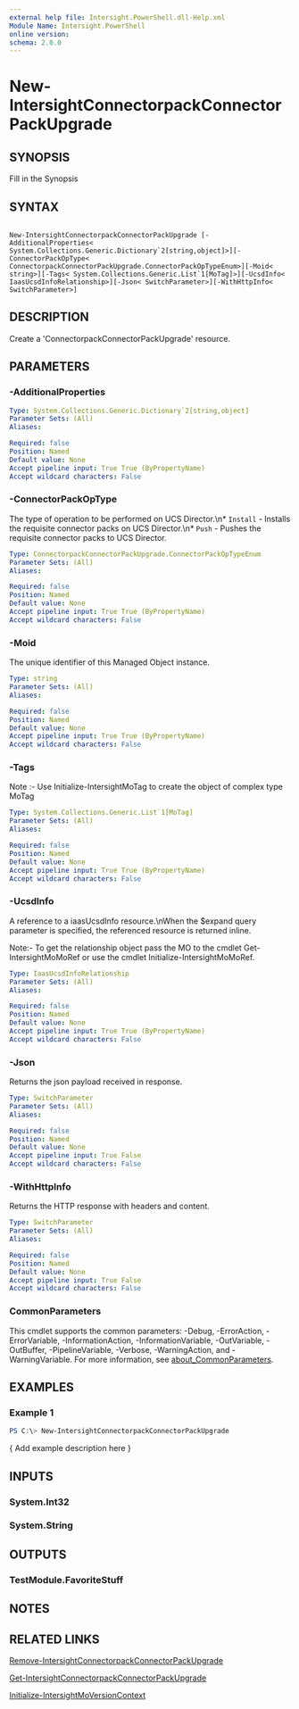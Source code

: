 ```yaml
---
external help file: Intersight.PowerShell.dll-Help.xml
Module Name: Intersight.PowerShell
online version:
schema: 2.0.0
---
```


# New-IntersightConnectorpackConnectorPackUpgrade

## SYNOPSIS
Fill in the Synopsis

## SYNTAX

```

New-IntersightConnectorpackConnectorPackUpgrade [-AdditionalProperties< System.Collections.Generic.Dictionary`2[string,object]>][-ConnectorPackOpType< ConnectorpackConnectorPackUpgrade.ConnectorPackOpTypeEnum>][-Moid< string>][-Tags< System.Collections.Generic.List`1[MoTag]>][-UcsdInfo< IaasUcsdInfoRelationship>][-Json< SwitchParameter>][-WithHttpInfo< SwitchParameter>]

```

## DESCRIPTION
Create a &apos;ConnectorpackConnectorPackUpgrade&apos; resource.

## PARAMETERS

### -AdditionalProperties


```yaml
Type: System.Collections.Generic.Dictionary`2[string,object]
Parameter Sets: (All)
Aliases:

Required: false
Position: Named
Default value: None
Accept pipeline input: True True (ByPropertyName)
Accept wildcard characters: False
```

### -ConnectorPackOpType
The type of operation to be performed on UCS Director.\n* `Install` - Installs the requisite connector packs on UCS Director.\n* `Push` - Pushes the requisite connector packs to UCS Director.

```yaml
Type: ConnectorpackConnectorPackUpgrade.ConnectorPackOpTypeEnum
Parameter Sets: (All)
Aliases:

Required: false
Position: Named
Default value: None
Accept pipeline input: True True (ByPropertyName)
Accept wildcard characters: False
```

### -Moid
The unique identifier of this Managed Object instance.

```yaml
Type: string
Parameter Sets: (All)
Aliases:

Required: false
Position: Named
Default value: None
Accept pipeline input: True True (ByPropertyName)
Accept wildcard characters: False
```

### -Tags


Note :- Use Initialize-IntersightMoTag to create the object of complex type MoTag

```yaml
Type: System.Collections.Generic.List`1[MoTag]
Parameter Sets: (All)
Aliases:

Required: false
Position: Named
Default value: None
Accept pipeline input: True True (ByPropertyName)
Accept wildcard characters: False
```

### -UcsdInfo
A reference to a iaasUcsdInfo resource.\nWhen the $expand query parameter is specified, the referenced resource is returned inline.

 Note:- To get the relationship object pass the MO to the cmdlet Get-IntersightMoMoRef 
or use the cmdlet Initialize-IntersightMoMoRef.

```yaml
Type: IaasUcsdInfoRelationship
Parameter Sets: (All)
Aliases:

Required: false
Position: Named
Default value: None
Accept pipeline input: True True (ByPropertyName)
Accept wildcard characters: False
```

### -Json
Returns the json payload received in response.

```yaml
Type: SwitchParameter
Parameter Sets: (All)
Aliases:

Required: false
Position: Named
Default value: None
Accept pipeline input: True False
Accept wildcard characters: False
```

### -WithHttpInfo
Returns the HTTP response with headers and content.

```yaml
Type: SwitchParameter
Parameter Sets: (All)
Aliases:

Required: false
Position: Named
Default value: None
Accept pipeline input: True False
Accept wildcard characters: False
```


### CommonParameters
This cmdlet supports the common parameters: -Debug, -ErrorAction, -ErrorVariable, -InformationAction, -InformationVariable, -OutVariable, -OutBuffer, -PipelineVariable, -Verbose, -WarningAction, and -WarningVariable. For more information, see [about_CommonParameters](http://go.microsoft.com/fwlink/?LinkID=113216).

## EXAMPLES

### Example 1
```powershell
PS C:\> New-IntersightConnectorpackConnectorPackUpgrade
```

{ Add example description here }

## INPUTS

### System.Int32

### System.String

## OUTPUTS

### TestModule.FavoriteStuff

## NOTES

## RELATED LINKS

[Remove-IntersightConnectorpackConnectorPackUpgrade](./Remove-IntersightConnectorpackConnectorPackUpgrade.md)

[Get-IntersightConnectorpackConnectorPackUpgrade](./Get-IntersightConnectorpackConnectorPackUpgrade.md)

[Initialize-IntersightMoVersionContext](./Initialize-IntersightMoVersionContext.md)
